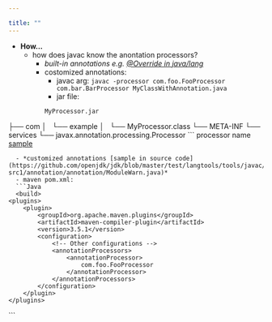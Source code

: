 ```yaml
---

title: "" 
---
```


- **How...**
  - how does javac know the anontation processors?
    - *built-in annotations e.g. [\@Override in java/lang](https://github.com/openjdk/jdk/blob/master/src/java.base/share/classes/java/lang/Override.java)*
    - costomized annotations:
      - javac arg:
     `javac -processor com.foo.FooProcessor com.bar.BarProcessor MyClassWithAnnotation.java`
      - jar file: 
      ```Text
      MyProcessor.jar
├── com
│   └── example
│       └── MyProcessor.class
└── META-INF
    └── services
        └── javax.annotation.processing.Processor
      ```
    processor name [sample](https://riptutorial.com/java/example/19926/compile-time-processing-using-annotation-processor)

      - *customized annotations [sample in source code](https://github.com/openjdk/jdk/blob/master/test/langtools/tools/javac/processing/ReportOnImportedModuleAnnotation/mods-src1/annotation/annotation/ModuleWarn.java)*
      - maven pom.xml:
      ```Java
      <build>
    <plugins>
        <plugin>
            <groupId>org.apache.maven.plugins</groupId>
            <artifactId>maven-compiler-plugin</artifactId>
            <version>3.5.1</version>
            <configuration>
                <!-- Other configurations -->
                <annotationProcessors>
                    <annotationProcessor>
                        com.foo.FooProcessor
                    </annotationProcessor>
                </annotationProcessors>
            </configuration>
        </plugin>
    </plugins>
</build>
      ```

